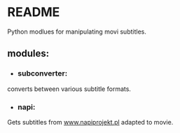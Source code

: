 # README #
Python modlues for manipulating movi subtitles.

## modules:
- ### subconverter:
converts between various subtitle formats. 
- ### napi:
Gets subtitles from www.napiprojekt.pl adapted to movie.